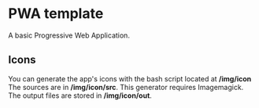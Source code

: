 # PWA template
A basic Progressive Web Application.

## Icons
You can generate the app's icons with the bash script located at **/img/icon**
The sources are in **/img/icon/src**. This generator requires Imagemagick.
The output files are stored in **/img/icon/out**.
